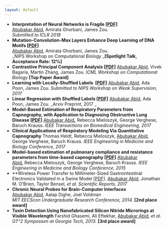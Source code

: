 ```yaml
---
layout: default
---
```


  * **Interpretation of Neural Networks is Fragile [[PDF](https://openreview.net/pdf?id=H1xJjlbAZ)]** <br>
  <span style="text-decoration: underline;">Abubakar Abid</span>, Amirata Ghorbani, James Zou. <br>
  _Submitted to ICLR 2018_<br>
  * **Mutation-Convolution-Max Layers Enhance Deep Learning of DNA Motifs [[PDF](http://a12d.com/wp-content/uploads/2016/01/Mutation_Convolution_NIPS_Workshop-15.pdf)]** <br>
  <span style="text-decoration: underline;">Abubakar Abid</span>, Amirata Ghorbani, James Zou. <br>
  _NIPS Workshop on Computational Biology _**[Spotlight Talk, Acceptance Rate: 12%]** <br>
  * **Contrastive Principal Component Analysis [[PDF](https://arxiv.org/pdf/1709.06716.pdf)]** <span style="text-decoration: underline;">Abubakar Abid</span>, Vivek Bagaria, Martin Zhang, James Zou. _ICML Workshop on Computational Biology_ **[Top Paper Award]**<br>
  * **Learning with Locally-Shuffled Labels  [[PDF](http://a12d.com/wp-content/uploads/2016/01/shuffled_regression_nips_weak_workshop-6.pdf)]** <span style="text-decoration: underline;">Abubakar Abid</span>, Ada Poon, James Zou. _Submitted to NIPS Workshop on Weak Supervision, 2017_<br>
  * **Linear Regression with Shuffled Labels [[PDF](https://arxiv.org/pdf/1705.01342.pdf)]** <span style="text-decoration: underline;">Abubakar Abid</span>, Ada Poon, James Zou. _Arxiv Preprint, 2017 _<br>
  * **Model-Based Estimation of Respiratory Parameters from Capnography, with Application to Diagnosing Obstructive Lung Disease [[PDF](http://a12d.com/wp-content/uploads/2016/01/07915749.pdf)]** <span style="text-decoration: underline;">Abubakar Abid</span><b>,</b> Rebecca Mieloszyk, George Verghese, Baruch Krauss. _IEEE Transactions on Biomedical Engineering, 2017_<br>
  * **Clinical Applications of Respiratory Modeling Via Quantitative Capnography** Thomas Heldt, Rebecca Mieloszyk, <span style="text-decoration: underline;">Abubakar Abid</span>, George Verghese, Baruch Krauss. _IEEE Engineering in Medicine and Biology Conference, 2017_<br>
  * **Model-based estimation of pulmonary compliance and resistance parameters from time-based capnography [[PDF](http://a12d.com/wp-content/uploads/2016/01/07318701.pdf)]** <span style="text-decoration: underline;">Abubakar Abid</span><b>,</b> Rebecca Mieloszyk, George Verghese, Baruch Krauss. _IEEE Engineering in Medicine and Biology Conference, 2015_<br>
  * **Wireless Power Transfer to Millimeter-Sized Gastrointestinal Electronics Validated in a Swine Model [[PDF](http://a12d.com/wp-content/uploads/2016/01/srep46745.pdf)]. <span style="text-decoration: underline;">Abubakar Abid</span>, Jonathan M. O’Brien, Taylor Bensel, _et al._ _Scientific Reports, 2017_<br>
  * **Chronic Neural Probes for Brain-Computer Interfaces** <br>
  <span style="text-decoration: underline;">Abubakar Abid</span>, Aalap Dighe, Joel Voldman<br>
  _MIT EECScon Undergraduate Research Conference, 2014._ **[2nd place award]** <br>
  * **Toxin Detection Using Nanofabricated Silicon Nitride Microrings at Visible Wavelength** Farshid Ghasemi, Ali Eftekhar, <span style="text-decoration: underline;">Abubakar Abid</span>, _et al_. _GT^2 Symposium at Georgia Tech, 2013_. **[3rd place award]**<br>
